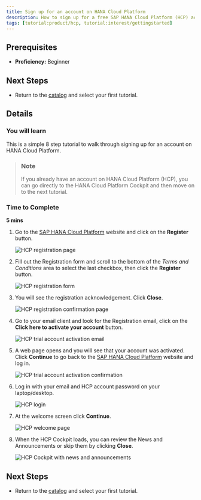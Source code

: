```yaml
---
title: Sign up for an account on HANA Cloud Platform
description: How to sign up for a free SAP HANA Cloud Platform (HCP) account
tags: [tutorial:product/hcp, tutorial:interest/gettingstarted]
---
```

## Prerequisites
 - **Proficiency:** Beginner

## Next Steps
 - Return to the [catalog](http://go.sap.com/developer/tutorials.html) and select your first tutorial.

## Details
### You will learn  
This is a simple 8 step tutorial to walk through signing up for an account on HANA Cloud Platform.

> ### Note
>If you already have an account on HANA Cloud Platform (HCP), you can go directly to the HANA Cloud Platform Cockpit and then move on to the next tutorial.

### Time to Complete
**5 mins**

1. Go to the [SAP HANA Cloud Platform](https://account.hanatrial.ondemand.com/) website and click on the **Register** button.

    ![HCP registration page](https://raw.githubusercontent.com/SAPDocuments/Tutorials/master/tutorials/hcp-create-trial-account/hcp_signup1.png)

2. Fill out the Registration form and scroll to the bottom of the *Terms and Conditions* area to select the last checkbox, then click the **Register** button.

    ![HCP registration form](https://raw.githubusercontent.com/SAPDocuments/Tutorials/master/tutorials/hcp-create-trial-account/hcp_signup2.png)

3. You will see the registration acknowledgement. Click **Close**.

    ![HCP registration confirmation page](https://raw.githubusercontent.com/SAPDocuments/Tutorials/master/tutorials/hcp-create-trial-account/hcp_signup3.png)

4. Go to your email client and look for the Registration email, click on the **Click here to activate your account** button.

    ![HCP trial account activation email](https://raw.githubusercontent.com/SAPDocuments/Tutorials/master/tutorials/hcp-create-trial-account/hcp_signup4.png)

5. A web page opens and you will see that your account was activated. Click **Continue** to go back to the [SAP HANA Cloud Platform](https://account.hanatrial.ondemand.com) website and  log in.

    ![HCP trial account activation confirmation](https://raw.githubusercontent.com/SAPDocuments/Tutorials/master/tutorials/hcp-create-trial-account/hcp_signup5.png)

6. Log in with your email and HCP account password on your laptop/desktop.

    ![HCP login](https://raw.githubusercontent.com/SAPDocuments/Tutorials/master/tutorials/hcp-create-trial-account/hcp_signup6.png)

7. At the welcome screen click **Continue**.

    ![HCP welcome page](https://raw.githubusercontent.com/SAPDocuments/Tutorials/master/tutorials/hcp-create-trial-account/hcp_signup7.png)

8. When the HCP Cockpit loads, you can review the News and Announcements or skip them by clicking **Close**.

    ![HCP Cockpit with news and announcements](https://raw.githubusercontent.com/SAPDocuments/Tutorials/master/tutorials/hcp-create-trial-account/hcp_signup8.png)

## Next Steps
 - Return to the [catalog](http://go.sap.com/developer/tutorials.html) and select your first tutorial.
